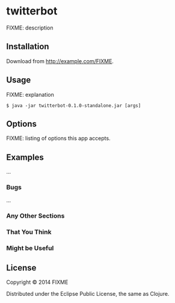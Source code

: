 # twitterbot

FIXME: description

## Installation

Download from http://example.com/FIXME.

## Usage

FIXME: explanation

    $ java -jar twitterbot-0.1.0-standalone.jar [args]

## Options

FIXME: listing of options this app accepts.

## Examples

...

### Bugs

...

### Any Other Sections
### That You Think
### Might be Useful

## License

Copyright © 2014 FIXME

Distributed under the Eclipse Public License, the same as Clojure.

